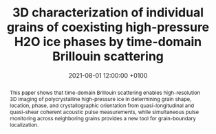 ---
title: "3D characterization of individual grains of coexisting high-pressure H2O ice phases by time-domain Brillouin scattering"
date: 2021-08-01 12:00:00 +0100
selected: true
pub: "Journal of Applied Physics 130(5): 053104"
pub_date: "2021"
semantic_scholar_id: 2a3274eb8363201034e9fdc16f5c6039b7f6f39d
abstract: >-
  This paper shows that time-domain Brillouin scattering enables high-resolution 3D imaging of polycrystalline high-pressure 
  ice in determining grain shape, location, phase, and crystallographic orientation from quasi-longitudinal and quasi-shear 
  coherent acoustic pulse measurements, while simultaneous pulse monitoring across neighboring grains provides a new tool 
  for grain-boundary localization.
cover: /assets/images/covers/Cover_Sandeep_2021_10-1063_5-0056814.gif
authors:
  - Sathyan Sandeep
  - Théo Thréard
  - Elton de Lima Salvi
  - Nikolay Chigarev
  - Alain Bulou
  - Vincent Tournat
  - Andreas Zerr
  - Vitalyi E. Gusev
  - Samuel Raetz
links:
  DOI: http://dx.doi.org/10.1063/5.0056814
#  PDF: /assets/publications_pdf/Sandeep_2021_10-1063_5-0056814.pdf

---